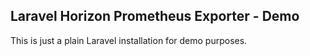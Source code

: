 ## Laravel Horizon Prometheus Exporter - Demo

This is just a plain Laravel installation for demo purposes.
